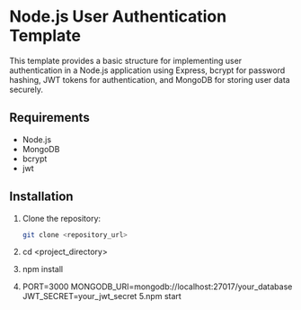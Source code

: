 # Node.js User Authentication Template

This template provides a basic structure for implementing user authentication in a Node.js application using Express, bcrypt for password hashing, JWT tokens for authentication, and MongoDB for storing user data securely.

## Requirements

- Node.js
- MongoDB
- bcrypt
- jwt

## Installation

1. Clone the repository:

   ```bash
   git clone <repository_url>

2. cd <project_directory>
3. npm install
4. PORT=3000
   MONGODB_URI=mongodb://localhost:27017/your_database
   JWT_SECRET=your_jwt_secret
5.npm start



